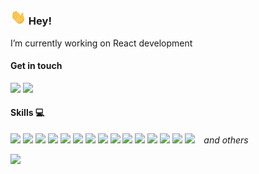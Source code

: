 <h3><img src="https://raw.githubusercontent.com/ABSphreak/ABSphreak/master/gifs/Hi.gif" width="25px"/>
 Hey!</h3>
I’m currently working on React development

<h4>Get in touch</h4>
<a href="https://t.me/ibudakov" target="_blank"><img src="https://img.shields.io/badge/Telegram-2CA5E0?style=for-the-badge&logo=telegram&logoColor=white"></a> <a href="https://ibudakov.ru" target="_blank"><img src="https://img.shields.io/badge/Portfolio-%23000000.svg?style=for-the-badge&logo=firefox&logoColor=#FF7139"/></a>

<h4>Skills 💻</h4>

<a style="pointer-events: none;"><img src="https://img.shields.io/badge/javascript-%23323330.svg?style=for-the-badge&logo=javascript&logoColor=%23F7DF1E"/> <img src="https://img.shields.io/badge/TypeScript-007ACC?style=for-the-badge&logo=typescript&logoColor=white"/> <img src="https://img.shields.io/badge/Bootstrap-563D7C?style=for-the-badge&logo=bootstrap&logoColor=white"/> <img src="https://img.shields.io/badge/PHP-777BB4?style=for-the-badge&logo=php&logoColor=white"/> <img src="https://img.shields.io/badge/React-20232A?style=for-the-badge&logo=react&logoColor=61DAFB"/> <img src="https://img.shields.io/badge/Redux-593D88?style=for-the-badge&logo=redux&logoColor=white"> <img src="https://img.shields.io/badge/MySQL-00000F?style=for-the-badge&logo=mysql&logoColor=white"> <img src="https://img.shields.io/badge/Angular-DD0031?style=for-the-badge&logo=angular&logoColor=white"/> <img src="https://img.shields.io/badge/CSS3-1572B6?style=for-the-badge&logo=css3&logoColor=white"/> <img src="https://img.shields.io/badge/HTML-239120?style=for-the-badge&logo=html5&logoColor=white"/> <img src="https://img.shields.io/badge/Heroku-430098?style=for-the-badge&logo=heroku&logoColor=white"/> <img src="https://img.shields.io/badge/MongoDB-4EA94B?style=for-the-badge&logo=mongodb&logoColor=white"/> <img src="https://img.shields.io/badge/MySQL-00000F?style=for-the-badge&logo=mysql&logoColor=white"/> <img src="https://img.shields.io/badge/figma-%23F24E1E.svg?style=for-the-badge&logo=figma&logoColor=white"> <img src="https://img.shields.io/badge/adobe%20photoshop-%2331A8FF.svg?style=for-the-badge&logo=adobe%20photoshop&logoColor=white"/> <i>⠀and others</i></a>

<img src="https://github-readme-stats.vercel.app/api/top-langs/?username=Tvarinsky&theme=dark">
